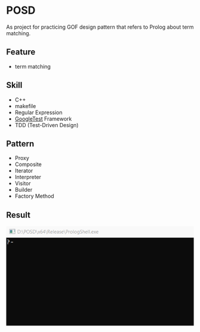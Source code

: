 # POSD

As project for practicing GOF design pattern that refers to Prolog about term matching.

## Feature

- term matching

## Skill

- C++
- makefile
- Regular Expression
- [GoogleTest](https://github.com/google/googletest) Framework
- TDD (Test-Driven Design)

## Pattern

- Proxy
- Composite
- Iterator
- Interpreter
- Visitor
- Builder
- Factory Method

## Result

![](/demo/prolog_shell.gif)